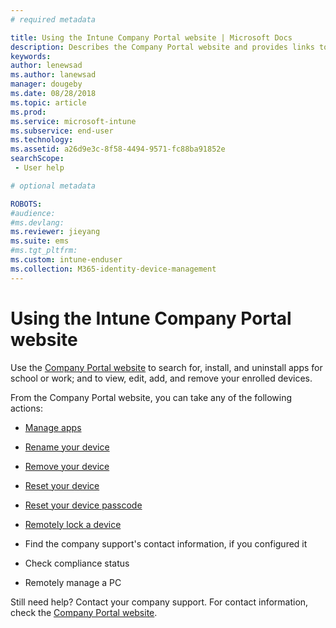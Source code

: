 ```yaml
---
# required metadata

title: Using the Intune Company Portal website | Microsoft Docs
description: Describes the Company Portal website and provides links to steps for tasks that end users can do on the website
keywords:
author: lenewsad
ms.author: lanewsad
manager: dougeby
ms.date: 08/28/2018
ms.topic: article
ms.prod:
ms.service: microsoft-intune
ms.subservice: end-user
ms.technology:
ms.assetid: a26d9e3c-8f58-4494-9571-fc88ba91852e
searchScope:
 - User help

# optional metadata

ROBOTS:   
#audience:
#ms.devlang:
ms.reviewer: jieyang
ms.suite: ems
#ms.tgt_pltfrm:
ms.custom: intune-enduser
ms.collection: M365-identity-device-management
---
```


# Using the Intune Company Portal website
Use the [Company Portal website](https://portal.manage.microsoft.com) to search for, install, and uninstall apps for school or work; and to view, edit, add, and remove your enrolled devices.  

From the Company Portal website, you can take any of the following actions:

- [Manage apps](manage-apps-cpweb.md)  

- [Rename your device](rename-your-device-cpwebsite.md)

- [Remove your device](remove-your-device-cpwebsite.md)

- [Reset your device](reset-erase-your-device-cpwebsite.md)

- [Reset your device passcode](reset-your-passcode-cpwebsite.md)

- [Remotely lock a device](remote-lock-your-device-cpwebsite.md)

- Find the company support's contact information, if you configured it

- Check compliance status

- Remotely manage a PC

Still need help? Contact your company support. For contact information, check the [Company Portal website](https://go.microsoft.com/fwlink/?linkid=2010980).

